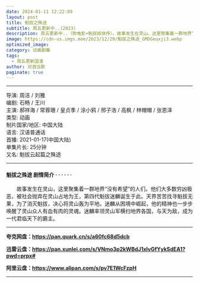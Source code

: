```yaml
---
date: 2024-01-11 12:22:09
layout: post
title: 魁拔之殊途
subtitle: 周五更新中..(2023)
description: 周五更新中..（附电影+魁拔妖侠传）。故事发生在灵山，这里聚集着一群地界“没有希望”的人们。他们大多数穷凶极恶，被社会抛弃在灵山占地为王，第四代魁拔迷麟诞生于此。天界苦苦找寻魁拔无果，为了消灭魁拔...
image: https://cdn-us.imgs.moe/2023/12/29/魁拔之殊途_GMDGeuxji3.webp
optimized_image: 
category: 动画剧集
tags:
  - 周五更新国漫
author: 对酒当歌
paginate: true
---
```


---

导演: 周洁 / 刘雅  
编剧: 石畅 / 王川  
主演: 郝祥海 / 常蓉珊 / 皇贞季 / 涂小鸦 / 邢子浩 / 高枫 / 林帽帽 / 张恩泽  
类型: 动画  
制片国家/地区: 中国大陆  
语言: 汉语普通话  
首播: 2021-01-17(中国大陆)  
单集片长: 25分钟  
又名: 魁拔云起篇之殊途  

---

#### 魁拔之殊途 剧情简介 · · · · · ·

　　故事发生在灵山，这里聚集着一群地界“没有希望”的人们。他们大多数穷凶极恶，被社会抛弃在灵山占地为王，第四代魁拔迷麟诞生于此。天界苦苦找寻魁拔无果，为了消灭魁拔，决心将灵山轰为平地。迷麟从困境中崛起，他的精神也一步步唤醒了灵山众人有血有肉的灵魂。迷麟率领灵山军横扫地界各国，与天为敌，成为一代君临天下的霸主。

---

**夸克网盘：<https://pan.quark.cn/s/a60fc68d5dcb>**

**迅雷云盘：<https://pan.xunlei.com/s/VNmo3p2kWBdJ1xlvGfYykSdEA1?pwd=prpx#>**

**阿里云盘：<https://www.alipan.com/s/pv7E1WcFzpH>**

---

